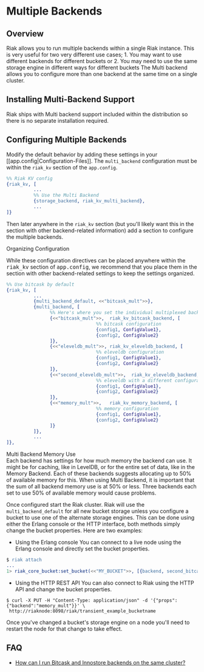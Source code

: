 # Multiple Backends

<div id="toc"></div>

## Overview

Riak allows you to run multiple backends within a single Riak instance.  This
is very useful for two very different use cases; 1. You may want to use
different backends for different buckets or 2. You may need to use the same
storage engine in different ways for different buckets The Multi backend allows
you to configure more than one backend at the same time on a single cluster.

## Installing Multi-Backend Support

Riak ships with Multi backend support included within the distribution so there
is no separate installation required.

## Configuring Multiple Backends

Modify the default behavior by adding these settings in your
[[app.config|Configuration-Files]].  The `multi_backend` configuration must be
within the `riak_kv` section of the `app.config`.

```erlang
%% Riak KV config
{riak_kv, [
          ...
          %% Use the Multi Backend
          {storage_backend, riak_kv_multi_backend},
          ...
]}
```

Then later anywhere in the `riak_kv` section (but you'll likely want this in the
section with other backend-related information) add a section to configure the
multiple backends.

<div class="info"><div class="title">Organizing Configuration</div><p>While these configuration directives can be placed anywhere within the <tt>riak_kv</tt> section of <tt>app.config</tt>, we recommend that you place them in the section with other backend-related settings to keep the settings organized.</p></div>

```erlang
%% Use bitcask by default
{riak_kv, [
          ...
          {multi_backend_default, <<"bitcask_mult">>},
          {multi_backend, [
                %% Here's where you set the individual multiplexed backends
                {<<"bitcask_mult">>,  riak_kv_bitcask_backend, [
                                 %% bitcask configuration
                                 {config1, ConfigValue1},
                                 {config2, ConfigValue2}
                ]},
                {<<"eleveldb_mult">>, riak_kv_eleveldb_backend, [
                                 %% eleveldb configuration
                                 {config1, ConfigValue1},
                                 {config2, ConfigValue2}
                ]},
                {<<"second_eleveldb_mult">>,  riak_kv_eleveldb_backend, [
                                 %% eleveldb with a different configuration
                                 {config1, ConfigValue1},
                                 {config2, ConfigValue2}
                ]},
                {<<"memory_mult">>,   riak_kv_memory_backend, [
                                 %% memory configuration
                                 {config1, ConfigValue1},
                                 {config2, ConfigValue2}
                ]}
          ]},
          ...
]},
```

<div class="note"><div class="title">Multi Backend Memory Use</div>Each backend
has settings for how much memory the backend can use. It might be for caching,
like in LevelDB, or for the entire set of data, like in the Memory Backend. Each
of these backends suggests allocating up to 50% of available memory for this.
When using Multi Backend, it is important that the sum of all backend memory
use is at 50% or less. Three backends each set to use 50% of available memory
would cause problems.</div>

Once configured start the Riak cluster.  Riak will use the
`multi_backend_default` for all new bucket storage unless you configure a
bucket to use one of the alternate storage engines.  This can be done using
either the Erlang console or the HTTP interface, both methods simply change the
bucket properties.  Here are two examples:

  * Using the Erlang console
    You can connect to a live node using the Erlang console and directly set
    the bucket properties.
```erlang
$ riak attach
...
1> riak_core_bucket:set_bucket(<<"MY_BUCKET">>, [{backend, second_bitcask_mult}])
```


  * Using the HTTP REST API
    You can also connect to Riak using the HTTP API and change the bucket
    properties.
```
$ curl -X PUT -H "Content-Type: application/json" -d '{"props":{"backend":"memory_mult"}}' \
 http://riaknode:8098/riak/transient_example_bucketname
```

Once you've changed a bucket's storage engine on a node you'll need to restart
the node for that change to take effect.

## FAQ

  * [How can I run Bitcask and Innostore backends on the same cluster?](https://help.basho.com/entries/20186031-how-can-i-run-bitcask-and-innostore-on-the-same-cluster)
